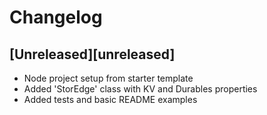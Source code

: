 # Changelog

## [Unreleased][unreleased]

- Node project setup from starter template
- Added 'StorEdge' class with KV and Durables properties
- Added tests and basic README examples

